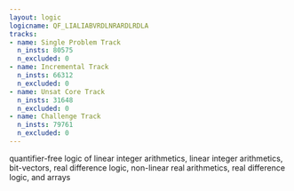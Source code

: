 ```yaml
---
layout: logic
logicname: QF_LIALIABVRDLNRARDLRDLA
tracks:
- name: Single Problem Track
  n_insts: 80575
  n_excluded: 0
- name: Incremental Track
  n_insts: 66312
  n_excluded: 0
- name: Unsat Core Track
  n_insts: 31648
  n_excluded: 0
- name: Challenge Track
  n_insts: 79761
  n_excluded: 0
---
```

quantifier-free logic of linear integer arithmetics, linear integer arithmetics, bit-vectors, real difference logic, non-linear real arithmetics, real difference logic, and arrays